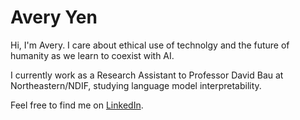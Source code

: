 # Avery Yen

Hi, I'm Avery. I care about ethical use of technolgy and the future of humanity as we learn to coexist with AI.

I currently work as a Research Assistant to Professor David Bau at Northeastern/NDIF, studying language model interpretability.

Feel free to find me on [LinkedIn](https://linkedin.com/in/averyyen/).
